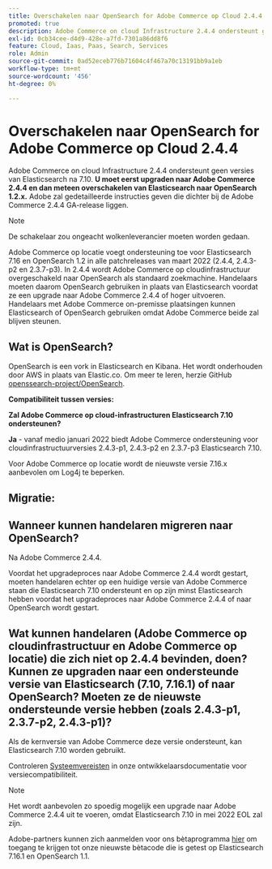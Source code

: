 ```yaml
---
title: Overschakelen naar OpenSearch for Adobe Commerce op Cloud 2.4.4
promoted: true
description: Adobe Commerce on cloud Infrastructure 2.4.4 ondersteunt geen versies van Elasticsearch na 7.10. **U moet eerst upgraden naar Adobe Commerce 2.4.4 en vervolgens meteen overschakelen van Elasticsearch naar OpenSearch 1.2.x.** Adobe zal gedetailleerde instructies geven die dichter bij de Adobe Commerce 2.4.4 GA-release liggen.
exl-id: 0cb34cee-d4d9-428e-a7fd-7301a86dd8f6
feature: Cloud, Iaas, Paas, Search, Services
role: Admin
source-git-commit: 0ad52eceb776b71604c4f467a70c13191bb9a1eb
workflow-type: tm+mt
source-wordcount: '456'
ht-degree: 0%

---
```


# Overschakelen naar OpenSearch for Adobe Commerce op Cloud 2.4.4

Adobe Commerce on cloud Infrastructure 2.4.4 ondersteunt geen versies van Elasticsearch na 7.10. **U moet eerst upgraden naar Adobe Commerce 2.4.4 en dan meteen overschakelen van Elasticsearch naar OpenSearch 1.2.x.** Adobe zal gedetailleerde instructies geven die dichter bij de Adobe Commerce 2.4.4 GA-release liggen.

>[!NOTE]
>
>De schakelaar zou ongeacht wolkenleverancier moeten worden gedaan.

Adobe Commerce op locatie voegt ondersteuning toe voor Elasticsearch 7.16 en OpenSearch 1.2 in alle patchreleases van maart 2022 (2.4.4, 2.4.3-p2 en 2.3.7-p3). In 2.4.4 wordt Adobe Commerce op cloudinfrastructuur overgeschakeld naar OpenSearch als standaard zoekmachine. Handelaars moeten daarom OpenSearch gebruiken in plaats van Elasticsearch voordat ze een upgrade naar Adobe Commerce 2.4.4 of hoger uitvoeren. Handelaars met Adobe Commerce on-premisse plaatsingen kunnen Elasticsearch of OpenSearch gebruiken omdat Adobe Commerce beide zal blijven steunen.


## Wat is OpenSearch?

OpenSearch is een vork in Elasticsearch en Kibana. Het wordt onderhouden door AWS in plaats van Elastic.co. Om meer te leren, herzie GitHub [openssearch-project/OpenSearch](https://github.com/opensearch-project/OpenSearch).

**Compatibiliteit tussen versies:**

**Zal Adobe Commerce op cloud-infrastructuren Elasticsearch 7.10 ondersteunen?**

**Ja** - vanaf medio januari 2022 biedt Adobe Commerce ondersteuning voor cloudinfrastructuurversies 2.4.3-p1, 2.4.3-p2 en 2.3.7-p3 Elasticsearch 7.10.

Voor Adobe Commerce op locatie wordt de nieuwste versie 7.16.x aanbevolen om Log4j te beperken.

## Migratie:

## Wanneer kunnen handelaren migreren naar OpenSearch?

Na Adobe Commerce 2.4.4.

Voordat het upgradeproces naar Adobe Commerce 2.4.4 wordt gestart, moeten handelaren echter op een huidige versie van Adobe Commerce staan die Elasticsearch 7.10 ondersteunt en op zijn minst Elasticsearch hebben voordat het upgradeproces naar Adobe Commerce 2.4.4 of naar OpenSearch wordt gestart.

## Wat kunnen handelaren (Adobe Commerce op cloudinfrastructuur en Adobe Commerce op locatie) die zich niet op 2.4.4 bevinden, doen? Kunnen ze upgraden naar een ondersteunde versie van Elasticsearch (7.10, 7.16.1) of naar OpenSearch? Moeten ze de nieuwste ondersteunde versie hebben (zoals 2.4.3-p1, 2.3.7-p2, 2.4.3-p1)?

Als de kernversie van Adobe Commerce deze versie ondersteunt, kan Elasticsearch 7.10 worden gebruikt.

Controleren [Systeemvereisten](https://experienceleague.adobe.com/docs/commerce-operations/installation-guide/system-requirements.html) in onze ontwikkelaarsdocumentatie voor versiecompatibiliteit.

>[!NOTE]
>
>Het wordt aanbevolen zo spoedig mogelijk een upgrade naar Adobe Commerce 2.4.4 uit te voeren, omdat Elasticsearch 7.10 in mei 2022 EOL zal zijn.

Adobe-partners kunnen zich aanmelden voor ons bètaprogramma [hier](https://experienceleague.adobe.com/docs/commerce-operations/release/beta-program.html) om toegang te krijgen tot onze nieuwste bètacode die is getest op Elasticsearch 7.16.1 en OpenSearch 1.1.
